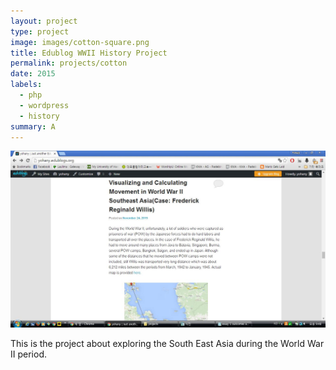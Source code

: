 ```yaml
---
layout: project
type: project
image: images/cotton-square.png
title: Edublog WWII History Project
permalink: projects/cotton
date: 2015
labels:
  - php
  - wordpress
  - history
summary: A 
---
```


<img class="ui medium right floated rounded image" src="../images/edublog.jpg">

This is the project about exploring the South East Asia during the World War II period.
